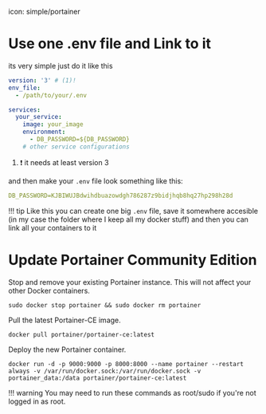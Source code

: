 icon: simple/portainer
# Use one .env file and Link to it

its very simple just do it like this

```yaml
version: '3' # (1)!
env_file:
  - /path/to/your/.env

services:
  your_service:
    image: your_image
    environment:
      - DB_PASSWORD=${DB_PASSWORD}
    # other service configurations
```

1.  :exclamation: it needs at least version 3 

and then make your `.env` file look something like this:
```yaml
DB_PASSWORD=KJBIWUJBdwihdbuazowdgh786287z9bidjhqb8hq27hp298h28d
```
  
!!! tip
    Like this you can create one big `.env` file, save it somewhere accesible (in my case the folder where I keep all my docker stuff) and then you can link all your containers to it


# Update Portainer Community Edition
Stop and remove your existing Portainer instance. This will not affect your other Docker containers.

```
sudo docker stop portainer && sudo docker rm portainer
```

Pull the latest Portainer-CE image.

```
docker pull portainer/portainer-ce:latest
```

Deploy the new Portainer container.

```docker
docker run -d -p 9000:9000 -p 8000:8000 --name portainer --restart always -v /var/run/docker.sock:/var/run/docker.sock -v portainer_data:/data portainer/portainer-ce:latest
```

!!! warning
    You may need to run these commands as root/sudo if you're not logged in as root.